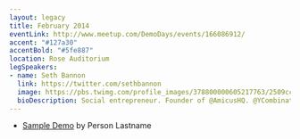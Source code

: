 ```yaml
---
layout: legacy
title: February 2014
eventLink: http://www.meetup.com/DemoDays/events/166086912/
accent: "#127a30"
accentBold: "#5fe887"
location: Rose Auditorium
legSpeakers:
- name: Seth Bannon
  link: https://twitter.com/sethbannon
  image: https://pbs.twimg.com/profile_images/378800000605217763/2509cc0488b0325a5c37821a5cbc9d88.jpeg
  bioDescription: Social entrepreneur. Founder of @AmicusHQ. @YCombinator alum. Forbes 30 Under 30. Vegetarian. NYC through and through.
---
```


* [Sample Demo](#) by Person Lastname
